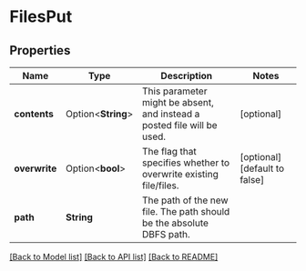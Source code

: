 # FilesPut

## Properties

Name | Type | Description | Notes
------------ | ------------- | ------------- | -------------
**contents** | Option<**String**> | This parameter might be absent, and instead a posted file will be used. | [optional]
**overwrite** | Option<**bool**> | The flag that specifies whether to overwrite existing file/files. | [optional][default to false]
**path** | **String** | The path of the new file. The path should be the absolute DBFS path. | 

[[Back to Model list]](../README.md#documentation-for-models) [[Back to API list]](../README.md#documentation-for-api-endpoints) [[Back to README]](../README.md)


